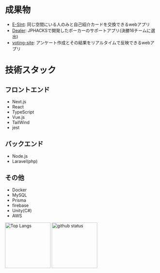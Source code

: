 # 成果物

- [E-SInt](https://self-introduction-app.vercel.app/): 同じ空間にいる人のみと自己紹介カードを交換できるwebアプリ
- [Dealer](https://p-dealer.com/start): JPHACKSで開発したポーカーのサポートアプリ(決勝16チームに選出)
- [voting-site](https://voting-site-76b5a.web.app/): アンケート作成とその結果をリアルタイムで反映できるwebアプリ

# 技術スタック
## フロントエンド
- Next.js
- React
- TypeScript
- Vue.js
- TailWind
- jest
## バックエンド
- Node.js
- Laravel(php)
## その他
- Docker
- MySQL
- Prisma
- firebase
- Unity(C#)
- AWS

<p align="left"> 
  <img alt="Top Langs" height="150px" src="https://github-readme-stats.vercel.app/api/top-langs/?username=Hasegawa-Akito&layout=compact&show_icons=true&theme=onedark" />
  <img alt="github status" height="150px" src="https://github-readme-stats.vercel.app/api?username=Hasegawa-Akito&theme=onedark&show_icons=ture" />
</p>
